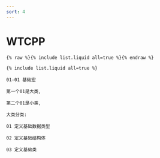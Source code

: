 ```yaml
---
sort: 4
---
```


# WTCPP

```
{% raw %}{% include list.liquid all=true %}{% endraw %}
```

```
{% include list.liquid all=true %}
```

```tip
01-01 基础宏

第一个01是大类,

第二个01是小类,

大类分类:

01 定义基础数据类型

02 定义基础结构体

03 定义基础类

```